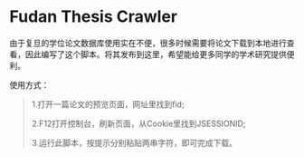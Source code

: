 # Fudan Thesis Crawler

由于复旦的学位论文数据库使用实在不便，很多时候需要将论文下载到本地进行查看，因此编写了这个脚本。将其发布到这里，希望能给更多同学的学术研究提供便利。

使用方式：
>1.打开一篇论文的预览页面，网址里找到fid;
>
>2.F12打开控制台，刷新页面，从Cookie里找到JSESSIONID;
>
>3.运行此脚本，按提示分别粘贴两串字符，即可完成下载。

